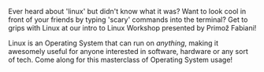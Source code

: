 Ever heard about 'linux' but didn't know what it was? Want to look cool in front of your friends by typing 'scary' commands into the terminal? Get to grips with Linux at our intro to Linux Workshop presented by Primož Fabiani! 

Linux is an Operating System that can run on _anything_, making it awesomely useful for anyone interested in software, hardware or any sort of tech. Come along for this masterclass of Operating System usage!